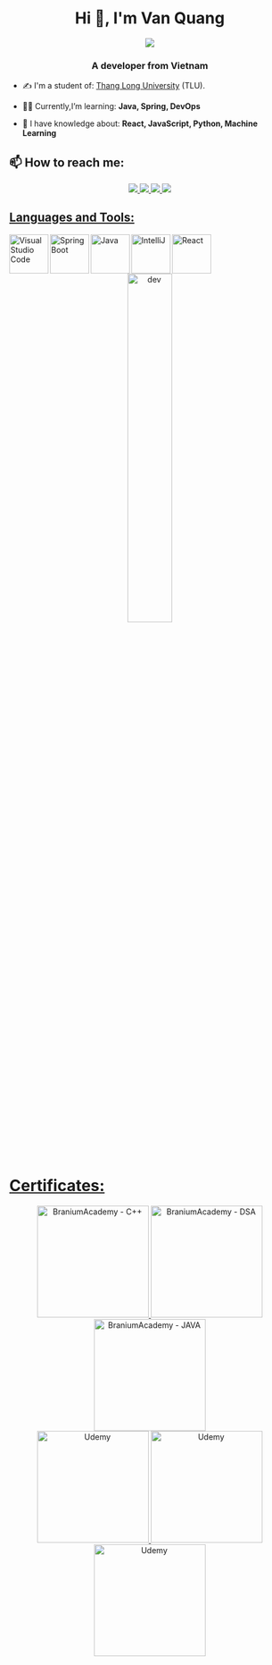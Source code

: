 <h1 align="center">Hi 👋, I'm Van Quang</h1>
<p align="center"><img src="https://img.icons8.com/color/48/000000/vietnam-circular.png"/></p>
<h3 align="center">A developer from Vietnam </h3>

- ✍ I'm a student of: [Thang Long University](https://thanglong.edu.vn/) (TLU).

- 👨‍💻 Currently,I’m learning: **Java, Spring, DevOps**
- 🌱 I have knowledge about: **React, JavaScript, Python, Machine Learning**


## 📫 How to reach me:

<p align="center">
  <a href="https://www.linkedin.com/in/quang-nguyen-56475b229" > 
    <img src="https://img.icons8.com/fluent/48/000000/linkedin.png"/>

  <a href="https://www.facebook.com/vanquanq18" alt="Facebook">
    <img src="https://img.icons8.com/fluent/48/000000/facebook-new.png"/>

  <a href="https://github.com/vanquanq" alt="Github">
    <img src="https://img.icons8.com/fluent/48/000000/github.png"/>

  <a href="https://www.youtube.com/channel/UCXt3U_DM6Y-slWjFwA505ZQ" alt="Youtube channel" >
    <img src="https://img.icons8.com/fluent/48/000000/youtube-play.png"/>
</p>


## Languages and Tools:
<img align="left" alt="Visual Studio Code" width="70px" src="https://img.icons8.com/nolan/344/visual-studio-code-2019.png" />
<img align="left" alt="Spring Boot" width="70px" src="https://img.icons8.com/color/48/spring-logo.png"  />
<img align="left" alt="Java" width="70px" src="https://user-images.githubusercontent.com/25181517/117201156-9a724800-adec-11eb-9a9d-3cd0f67da4bc.png" />
<img align="left" alt="IntelliJ" width="70px" src="https://img.icons8.com/?size=100&id=F7REdHlg6KJX&format=png" />
<img align="left" alt="React" width="70px" src="https://user-images.githubusercontent.com/25181517/183897015-94a058a6-b86e-4e42-a37f-bf92061753e5.png" />

<table style="width:100%;" >
  <tr>
      <p align="center"> 
        <img src="https://cdn.dribbble.com/users/1059583/screenshots/4171367/coding-freak.gif" alt="dev" width="40%"/>
      </p>
  </tr>
</table>


# Certificates:
<p align="center">
    <img alt="BraniumAcademy - C++" title="BraniumAcademy - C++" src="https://i.imgur.com/pGU1EsX.jpg" width="200px" />
    <img alt="BraniumAcademy - DSA" title="BraniumAcademy - C++" src="https://i.imgur.com/pGU1EsX.jpg" width="200px" />
    <img alt="BraniumAcademy - JAVA" title="BraniumAcademy - JAVA" src="https://i.imgur.com/3Wg6zw1.jpeg" width="200px" />
    <br>
    <img alt="Udemy" title="The Complete JavaScript Course 2023: From Zero to Expert!" src="https://i.ibb.co/pvw6TQT/UC-1d0da359-15b9-41b1-96ad-01b1114eb510.jpg" width="200px" />
    <img alt="Udemy" title="[NEW] Spring Boot 3, Spring 6 & Hibernate for Beginners!" src="https://i.imgur.com/yj9ipJq.jpeg" width="200px" />
    <img alt="Udemy" title=" Full Stack: React and Java Spring Boot - The Developer Guide " src="https://i.imgur.com/rSUWpXk.jpeg" width="200px" />
</p>
